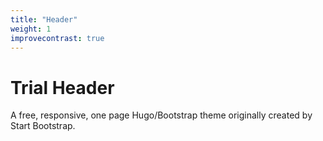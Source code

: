 ```yaml
---
title: "Header"
weight: 1
improvecontrast: true
---
```


# Trial Header

A free, responsive, one page Hugo/Bootstrap theme originally created by Start Bootstrap.
